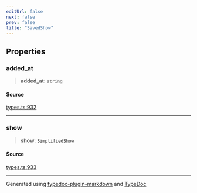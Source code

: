 ```yaml
---
editUrl: false
next: false
prev: false
title: "SavedShow"
---
```


## Properties

### added\_at

> **added\_at**: `string`

#### Source

[types.ts:932](https://github.com/fostertheweb/spotify-web-sdk/blob/eb6b780/src/types.ts#L932)

***

### show

> **show**: [`SimplifiedShow`](/api/interfaces/simplifiedshow/)

#### Source

[types.ts:933](https://github.com/fostertheweb/spotify-web-sdk/blob/eb6b780/src/types.ts#L933)

***

Generated using [typedoc-plugin-markdown](https://www.npmjs.com/package/typedoc-plugin-markdown) and [TypeDoc](https://typedoc.org/)
